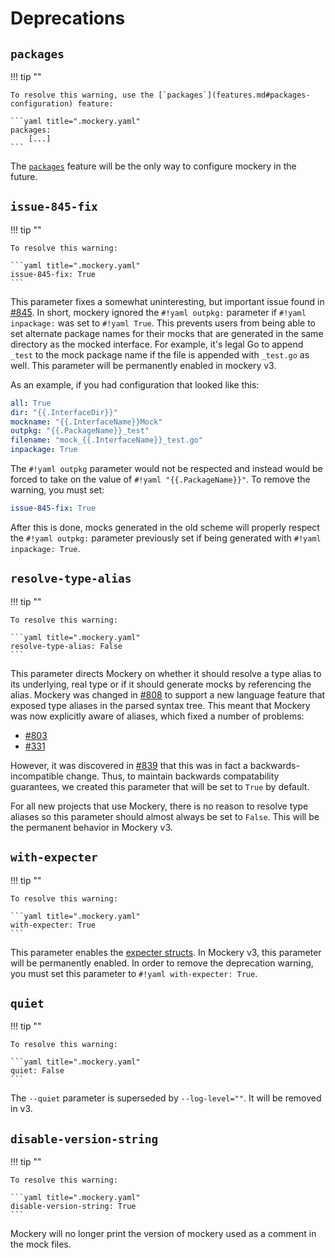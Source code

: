 Deprecations
=============

`packages`
----------

!!! tip ""

    To resolve this warning, use the [`packages`](features.md#packages-configuration) feature:

    ```yaml title=".mockery.yaml"
    packages:
        [...]
    ```

The [`packages`](features.md#packages-configuration) feature will be the only way to configure mockery in the future.

`issue-845-fix`
---------------

!!! tip ""

    To resolve this warning:

    ```yaml title=".mockery.yaml"
    issue-845-fix: True
    ```

This parameter fixes a somewhat uninteresting, but important issue found in [#845](https://github.com/vektra/mockery/issues/845).
In short, mockery ignored the `#!yaml outpkg:` parameter if `#!yaml inpackage:` was set to `#!yaml True`. This prevents users
from being able to set alternate package names for their mocks that are generated in the same directory
as the mocked interface. For example, it's legal Go to append `_test` to the mock package name
if the file is appended with `_test.go` as well. This parameter will be permanently
enabled in mockery v3.

As an example, if you had configuration that looked like this:

```yaml
all: True
dir: "{{.InterfaceDir}}"
mockname: "{{.InterfaceName}}Mock"
outpkg: "{{.PackageName}}_test"
filename: "mock_{{.InterfaceName}}_test.go"
inpackage: True
```

The `#!yaml outpkg` parameter would not be respected and instead would be forced to take on the value of `#!yaml "{{.PackageName}}"`.
To remove the warning, you must set:

```yaml
issue-845-fix: True
```

After this is done, mocks generated in the old scheme will properly respect the `#!yaml outpkg:` parameter previously set
if being generated with `#!yaml inpackage: True`.

`resolve-type-alias`
--------------------

!!! tip ""

    To resolve this warning:

    ```yaml title=".mockery.yaml"
    resolve-type-alias: False
    ```

This parameter directs Mockery on whether it should resolve a type alias to its underlying, real
type or if it should generate mocks by referencing the alias. Mockery was changed in [#808](https://github.com/vektra/mockery/pull/808)
to support a new language feature that exposed type aliases in the parsed syntax tree. This meant
that Mockery was now explicitly aware of aliases, which fixed a number of problems:

- [#803](https://github.com/vektra/mockery/pull/803)
- [#331](https://github.com/vektra/mockery/issues/331)

However, it was discovered in [#839](https://github.com/vektra/mockery/issues/839) that this was in fact a backwards-incompatible change. Thus, to maintain backwards compatability guarantees, we created this parameter that will be set to `True` by default.

For all new projects that use Mockery, there is no reason to resolve type aliases so this parameter should almost always
be set to `False`. This will be the permanent behavior in Mockery v3.

`with-expecter`
---------------

!!! tip ""

    To resolve this warning:

    ```yaml title=".mockery.yaml"
    with-expecter: True
    ```

This parameter enables the [expecter structs](features.md#expecter-structs). In Mockery v3, this parameter will be permanently
enabled. In order to remove the deprecation warning, you must set this parameter to `#!yaml with-expecter: True`.

`quiet`
-------

!!! tip ""

    To resolve this warning:

    ```yaml title=".mockery.yaml"
    quiet: False
    ```

The `--quiet` parameter is superseded by `--log-level=""`. It will be removed in v3.

`disable-version-string`
-----------------------
!!! tip ""

    To resolve this warning:

    ```yaml title=".mockery.yaml"
    disable-version-string: True
    ```

Mockery will no longer print the version of mockery used as a comment in the mock files.